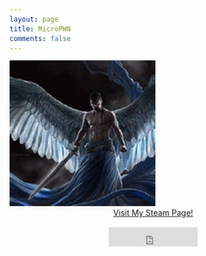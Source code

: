 ```yaml
---
layout: page
title: MicroPWN
comments: false
---
```

<img src="avatar.jpg">
<br>
<center><a href="http://steamcommunity.com/profiles/76561198132705756/">Visit My Steam Page!</a></center>
<br>
<center><iframe src="https://free.timeanddate.com/clock/i5m9ci3q/n848/tct/pct/tt0/tm3/td2/ta1/tb4" frameborder="0" width="156" height="34" allowTransparency="true"></iframe></center>
